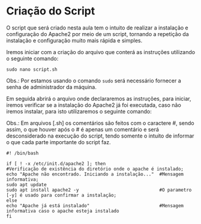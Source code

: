 # Criação do Script

O script que será criado nesta aula tem o intuito de realizar a instalação e configuração do Apache2 por meio de um script, tornando a repetição da instalação e configuração muito mais rápida e simples.

Iremos iniciar com a criação do arquivo que conterá as instruções utilizando o seguinte comando:
```
sudo nano script.sh
```
Obs.: Por estamos usando o comando ```sudo``` será necessário fornecer a senha de administrador da máquina.

Em seguida abrirá o arquivo onde declararemos as instruções, para iniciar, iremos verificar se a instalação do Apache2 já foi executada, caso não iremos instalar, para isto utilizaremos o seguinte comando:

Obs.: Em arquivos [.sh] os comentários são feitos com o caractere #, sendo assim, o que houver após o # é apenas um comentário e será desconsiderado na execução do script, tendo somente o intuito de informar o que cada parte importante do script faz.
```
#! /bin/bash

if [ ! -x /etc/init.d/apache2 ]; then                        #Verificação de existência do diretório onde o apache é instalado;
echo "Apache não encontrado. Iniciando a instalação..."  #Mensagem informativa;
sudo apt update                                          
sudo apt install apache2 -y                              #O parametro [-y] é usado para confirmar a instalação;
else
echo "Apache já está instalado"                          #Mensagem informativa caso o apache esteja instalado
fi
```

